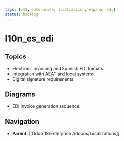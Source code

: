```yaml
---
tags: [v18, enterprise, localizacion, espana, edi]
status: backlog
---
```

# l10n_es_edi

## Topics
- Electronic invoicing and Spanish EDI formats.
- Integration with AEAT and local systems.
- Digital signature requirements.

## Diagrams
- EDI invoice generation sequence.






## Navigation
- **Parent:** [[Odoo 18/Enterprise Addons/Localizations]]
